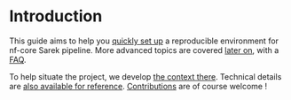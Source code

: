 # Introduction

This guide aims to help you [quickly set up](tutorial.md) a reproducible
environment for nf-core Sarek pipeline. More advanced topics are covered
[later on](./advanced-tutorial.md), with a [FAQ](./faq.md).

To help situate the project, we develop [the context there](./context.md).
Technical details are [also available for reference](./reference.md).
[Contributions](./contributing.md) are of course welcome !
